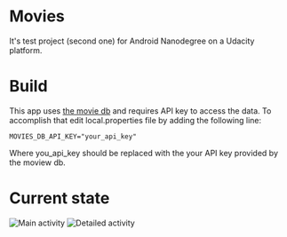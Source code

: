 # Movies

It's test project (second one) for Android Nanodegree on a Udacity platform.

# Build

This app uses [the movie db](https://themoviedb.org) and requires
API key to access the data. To accomplish that edit local.properties file
by adding the following line:

````````````````````````````````````````````````````
MOVIES_DB_API_KEY="your_api_key"
`````````````````````````````````````````````````````
Where you_api_key should be replaced with the your API key provided by the moview db.

# Current state

![Main activity](screenshots/main-view.png)
![Detailed activity](screenshots/detailed-view.png)
